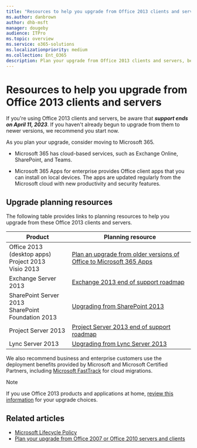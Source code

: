 ```yaml
---
title: "Resources to help you upgrade from Office 2013 clients and servers"
ms.author: danbrown
author: dhb-msft
manager: dougeby
audience: ITPro
ms.topic: overview
ms.service: o365-solutions
ms.localizationpriority: medium
ms.collection: Ent_O365
description: Plan your upgrade from Office 2013 clients and servers, because support ends on April 11, 2023.
---
```


# Resources to help you upgrade from Office 2013 clients and servers

If you're using Office 2013 clients and servers, be aware that ***support ends on April 11, 2023***. If you haven't already begun to upgrade from them to newer versions, we recommend you start now.

As you plan your upgrade, consider moving to Microsoft 365.

- Microsoft 365 has cloud-based services, such as Exchange Online, SharePoint, and Teams.

- Microsoft 365 Apps for enterprise provides Office client apps that you can install on local devices. The apps are updated regularly from the Microsoft cloud with new productivity and security features.

## Upgrade planning resources

The following table provides links to planning resources to help you upgrade from these Office 2013 clients and servers.

|Product|Planning resource|
|---|---|
|Office 2013 (desktop apps)<br/>Project 2013<br/>Visio 2013|[Plan an upgrade from older versions of Office to Microsoft 365 Apps](/deployoffice/endofsupport/plan-upgrade-older-versions-office)|
|Exchange Server 2013|[Exchange 2013 end of support roadmap](exchange-2013-end-of-support.md)|
|SharePoint Server 2013 <br/> SharePoint Foundation 2013|[Upgrading from SharePoint 2013](upgrade-from-sharepoint-2013.md)|
|Project Server 2013|[Project Server 2013 end of support roadmap](project-server-2013-end-of-support.md)|
|Lync Server 2013|[Upgrading from Lync Server 2013](upgrade-from-lync-2013.md)|

We also recommend business and enterprise customers use the deployment benefits provided by Microsoft and Microsoft Certified Partners, including [Microsoft FastTrack](https://www.microsoft.com/fasttrack) for cloud migrations.

> [!NOTE]
> If you use Office 2013 products and applications at home, [review this information](plan-upgrade-previous-versions-office.md#im-a-home-user-what-do-i-do) for your upgrade choices.

## Related articles

- [Microsoft Lifecycle Policy](/lifecycle/)
- [Plan your upgrade from Office 2007 or Office 2010 servers and clients](plan-upgrade-previous-versions-office.md)